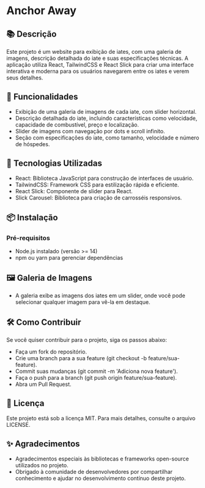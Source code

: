 # Anchor Away
## 📚 Descrição
Este projeto é um website para exibição de iates, com uma galeria de imagens, descrição detalhada do iate e suas especificações técnicas. A aplicação utiliza React, TailwindCSS e React Slick para criar uma interface interativa e moderna para os usuários navegarem entre os iates e verem seus detalhes.

## 🚀 Funcionalidades
- Exibição de uma galeria de imagens de cada iate, com slider horizontal.
- Descrição detalhada do iate, incluindo características como velocidade, capacidade de combustível, preço e localização.
- Slider de imagens com navegação por dots e scroll infinito.
- Seção com especificações do iate, como tamanho, velocidade e número de hóspedes.
## 🔧 Tecnologias Utilizadas
- React: Biblioteca JavaScript para construção de interfaces de usuário.
- TailwindCSS: Framework CSS para estilização rápida e eficiente.
- React Slick: Componente de slider para React.
- Slick Carousel: Biblioteca para criação de carrosséis responsivos.
## 📦 Instalação
### Pré-requisitos
- Node.js instalado (versão >= 14)
- npm ou yarn para gerenciar dependências
## 🖼️ Galeria de Imagens
- A galeria exibe as imagens dos iates em um slider, onde você pode selecionar qualquer imagem para vê-la em destaque.
## 🛠️ Como Contribuir
Se você quiser contribuir para o projeto, siga os passos abaixo:

- Faça um fork do repositório.
- Crie uma branch para a sua feature (git checkout -b feature/sua-feature).
- Commit suas mudanças (git commit -m 'Adiciona nova feature').
- Faça o push para a branch (git push origin feature/sua-feature).
- Abra um Pull Request.
## 📄 Licença
Este projeto está sob a licença MIT. Para mais detalhes, consulte o arquivo LICENSE.

## ✨ Agradecimentos
- Agradecimentos especiais às bibliotecas e frameworks open-source utilizados no projeto.
- Obrigado à comunidade de desenvolvedores por compartilhar conhecimento e ajudar no desenvolvimento contínuo deste projeto.
